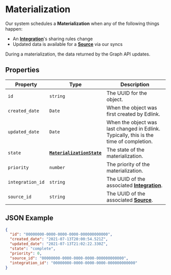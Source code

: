 # Materialization

Our system schedules a **Materialization** when any of the following things happen:

* An **[Integration](../models/internal/integration)**'s sharing rules change
* Updated data is available for a **[Source](../models/internal/source)** via our syncs

During a materialization, the data returned by the Graph API updates.

## Properties

| Property | Type | Description |
| -------- | ---- | ----------- |
| `id` | `string` | The UUID for the object. |
| `created_date` | `Date` | When the object was first created by Edlink. |
| `updated_date` | `Date` | When the object was last changed in Edlink. Typically, this is the time of completion. |
| `state` | **[`MaterializationState`](enums/materialization-state)** | The state of the materialization. |
| `priority` | `number` | The priority of the materialization. |
| `integration_id` | `string` | The UUID of the associated **[Integration](integration)**. |
| `source_id` | `string` | The UUID of the associated **[Source](source)**. |

## JSON Example

```json
{
  "id": "00000000-0000-0000-0000-000000000000",
  "created_date": "2021-07-13T20:00:54.521Z",
  "updated_date": "2021-07-13T21:02:22.330Z",
  "state": "complete",
  "priority": 0,
  "source_id": "00000000-0000-0000-0000-000000000000",
  "integration_id": "00000000-0000-0000-0000-000000000000"
}
```
